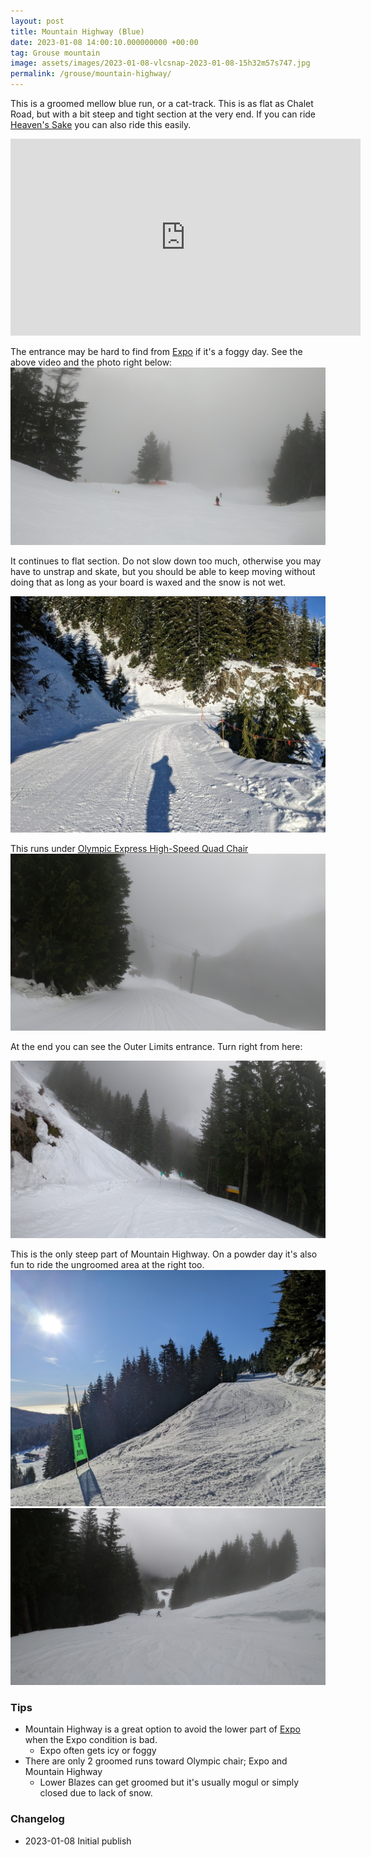 ```yaml
---
layout: post
title: Mountain Highway (Blue)
date: 2023-01-08 14:00:10.000000000 +00:00
tag: Grouse mountain
image: assets/images/2023-01-08-vlcsnap-2023-01-08-15h32m57s747.jpg
permalink: /grouse/mountain-highway/
---
```


This is a groomed mellow blue run, or a cat-track. This is as flat as Chalet Road, but with a bit steep and tight section at the very end. If you can ride [Heaven's Sake](/heavens-sake/) you can also ride this easily.

<iframe width="560" height="315" src="https://www.youtube.com/embed/WbsDts6NqRE?start=103" title="YouTube video player" frameborder="0" allow="accelerometer; autoplay; clipboard-write; encrypted-media; gyroscope; picture-in-picture; web-share" allowfullscreen></iframe>

The entrance may be hard to find from [Expo](/grouse/expo/) if it's a foggy day. See the above video and the photo right below:
![](/assets/images/2023-01-08-vlcsnap-2023-01-08-15h31m46s992.jpg)

It continues to flat section. Do not slow down too much, otherwise you may have to unstrap and skate, but you should be able to keep moving without doing that as long as your board is waxed and the snow is not wet.

![](/assets/images/2022-12-12-mountain-highway.jpg)

This runs under [Olympic Express High-Speed Quad Chair](/grouse/olympic-express/)
![](/assets/images/2023-01-08-vlcsnap-2023-01-08-15h32m57s747.jpg)

At the end you can see the Outer Limits entrance. Turn right from here:

![](/assets/images/2023-01-08-vlcsnap-2023-01-08-15h33m10s135.jpg)

This is the only steep part of Mountain Highway. On a powder day it's also fun to ride the ungroomed area at the right too.
![](/assets/images/2022-12-16-mountain-highway.jpg)
![](/assets/images/2023-01-08-vlcsnap-2023-01-08-15h33m21s302.jpg)

### Tips

* Mountain Highway is a great option to avoid the lower part of [Expo](/grouse/expo/) when the Expo condition is bad.
    * Expo often gets icy or foggy
* There are only 2 groomed runs toward Olympic chair; Expo and Mountain Highway
    * Lower Blazes can get groomed but it's usually mogul or simply closed due to lack of snow.

### Changelog

* 2023-01-08 Initial publish
